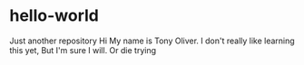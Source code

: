 # hello-world
Just another repository
Hi My name is Tony Oliver.
I don't really like learning this yet, But I'm sure I will.
Or die trying
